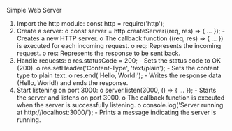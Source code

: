 Simple Web Server
1.	Import the http module: const http = require('http');
2.	Create a server:
    o	const server = http.createServer((req, res) => { ... }); - Creates a new HTTP server.
    o	The callback function ((req, res) => { ... }) is executed for each incoming request.
    o	req: Represents the incoming request.
    o	res: Represents the response to be sent back.
3.	Handle requests:
    o	res.statusCode = 200; - Sets the status code to OK (200).
    o	res.setHeader('Content-Type', 'text/plain'); - Sets the content type to plain text.
    o	res.end('Hello, World!'); - Writes the response data (Hello, World!) and ends the response.
4.	Start listening on port 3000:
    o	server.listen(3000, () => { ... }); - Starts the server and listens on port 3000.
    o	The callback function is executed when the server is successfully listening.
    o	console.log('Server running at http://localhost:3000/'); - Prints a message indicating the server is running.



